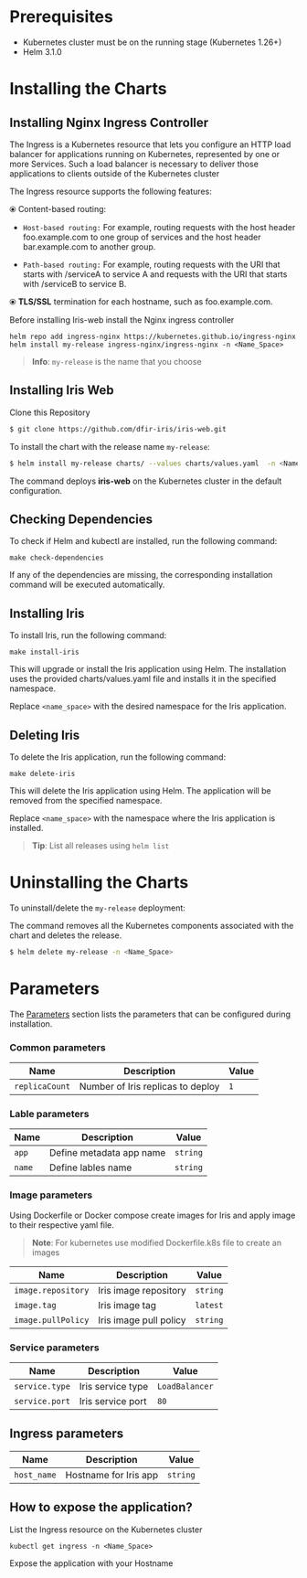 # Prerequisites    
- Kubernetes cluster must be on the running stage (Kubernetes 1.26+)     
- Helm 3.1.0      

# Installing the Charts    

## Installing Nginx Ingress Controller 

The Ingress is a Kubernetes resource that lets you configure an HTTP load balancer for applications running on Kubernetes, represented by one or more Services. Such a load balancer is necessary to deliver those applications to clients outside of the Kubernetes cluster

The Ingress resource supports the following features:

⦿  Content-based routing:

- `Host-based routing:` For example, routing requests with the host header foo.example.com to one group of services and the host header bar.example.com to another group.

- `Path-based routing:` For example, routing requests with the URI that starts with /serviceA to service A and requests with the URI that starts with /serviceB to service B.

⦿ **TLS/SSL** termination for each hostname, such as foo.example.com.

Before installing Iris-web install the Nginx ingress controller
```
helm repo add ingress-nginx https://kubernetes.github.io/ingress-nginx
helm install my-release ingress-nginx/ingress-nginx -n <Name_Space>
```
> **Info**: `my-release` is the name that you choose

## Installing Iris Web

Clone this Repository       
```bash     
$ git clone https://github.com/dfir-iris/iris-web.git      
```      


To install the chart with the release name `my-release`:      
```bash    
$ helm install my-release charts/ --values charts/values.yaml  -n <Name_Space>  
```      
The command deploys **iris-web** on the Kubernetes cluster in the default configuration.  

## Checking Dependencies

To check if Helm and kubectl are installed, run the following command:

```
make check-dependencies
```
If any of the dependencies are missing, the corresponding installation command will be executed automatically.

## Installing Iris
To install Iris, run the following command:
```
make install-iris
```

This will upgrade or install the Iris application using Helm. The installation uses the provided charts/values.yaml file and installs it in the specified namespace.

Replace `<name_space>` with the desired namespace for the Iris application.

## Deleting Iris
To delete the Iris application, run the following command:
```
make delete-iris
```
This will delete the Iris application using Helm. The application will be removed from the specified namespace.

Replace `<name_space>` with the namespace where the Iris application is installed.

> **Tip**: List all releases using `helm list`  

# Uninstalling the Charts    

To uninstall/delete the `my-release` deployment:      

The command removes all the Kubernetes components associated with the chart and deletes the release.      

```bash     
$ helm delete my-release -n <Name_Space>   
``` 
# Parameters    
The [Parameters](#parameters) section lists the parameters that can be configured during installation.

### Common parameters       
| Name | Description | Value |     
| --| -- | -- |     
| `replicaCount` | Number of Iris replicas to deploy | `1` |     


### Lable parameters
| Name | Description | Value |     
| --| -- | -- |     
| `app` | Define metadata app name	 | `string` |  
| `name` | Define lables name		 | `string` | 


### Image parameters     
Using Dockerfile or Docker compose create images for Iris and apply image to their respective yaml file.
> **Note**: For kubernetes  use modified Dockerfile.k8s file to create an images

| Name | Description | Value |      
| --| -- | -- |      
| `image.repository` | Iris image repository | `string` |       
| `image.tag` | Iris image tag  | `latest` |        
| `image.pullPolicy` | Iris image pull policy | `string` |       
   

### Service parameters
| Name | Description | Value |     
| --| -- | -- |     
| `service.type` | Iris service type | `LoadBalancer`|     
| `service.port` | Iris service port | `80` |       

## Ingress parameters
| Name | Description | Value |     
| --| -- | -- |     
| `host_name` | Hostname for Iris app | `string`|     
  
## How to expose the application?

List the Ingress resource on the Kubernetes cluster
```
kubectl get ingress -n <Name_Space>
```
Expose the application with your Hostname